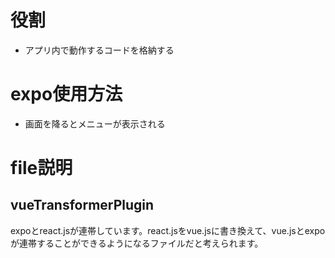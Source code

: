 # 役割
* アプリ内で動作するコードを格納する

# expo使用方法
* 画面を降るとメニューが表示される

# file説明 

## vueTransformerPlugin
expoとreact.jsが連帯しています。react.jsをvue.jsに書き換えて、vue.jsとexpoが連帯することができるようになるファイルだと考えられます。
